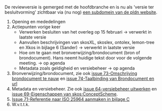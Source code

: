 De reviewversie is gemerged met de hoofdbranche en is nu als 'versie ter besluitvorming' zichtbaar via (nu nog) [een subdomein van de pldn website](https://profielstelselcatalogus.pldn.nl/).
1) Opening en mededelingen
2) Actiepunten vorige keer
   * Verwerken besluiten van het overleg op 15 februari -> verwerkt in laatste versie
   * Aanvullen beschrijvingen van skosXL, skoslex, ontolex, lemon-tree en Xkos in bijlage 6 (Sander) -> verwerkt in laatste versie
   * Hoe om te gaan met bronverwijzing/brondocument (bron of brondocument). Hans neemt huidige tekst door voor de volgende meeting. -> op agenda
   * Metadata zoals geldigheid en versiebeheer -> op agenda 
3) Bronverwijzing/brondocument, zie ook [issue 73-Omschrijving brondocument te nauw](https://github.com/pldn/nederlands-profiel-voor-stelselcatalogi/issues/73) en [issue 74-Taalbinding van Brondocument en url](https://github.com/pldn/nederlands-profiel-voor-stelselcatalogi/issues/74)
4) Metadata en versiebeheer. Zie ook [issue 64-versiebeheer uitwerken](https://github.com/pldn/nederlands-profiel-voor-stelselcatalogi/issues/64) en [issue 69-Eigenschappen van skos:ConceptScheme](https://github.com/pldn/nederlands-profiel-voor-stelselcatalogi/issues/69).
5) [Issue 71-Referentie naar ISO 25964 aanmaken in bijlage C](https://github.com/pldn/nederlands-profiel-voor-stelselcatalogi/issues/71)
6) W.v.t.t.k.



